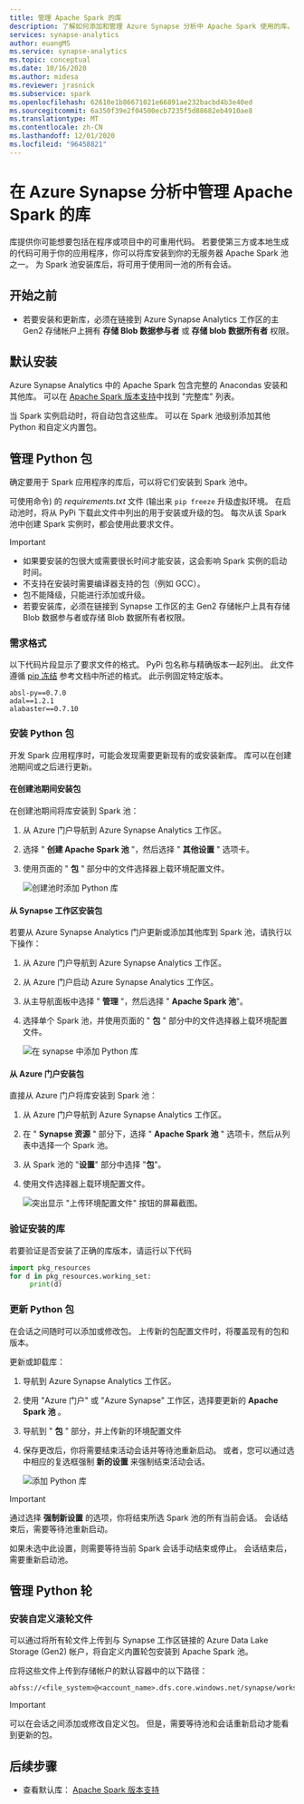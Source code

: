 ```yaml
---
title: 管理 Apache Spark 的库
description: 了解如何添加和管理 Azure Synapse 分析中 Apache Spark 使用的库。
services: synapse-analytics
author: euangMS
ms.service: synapse-analytics
ms.topic: conceptual
ms.date: 10/16/2020
ms.author: midesa
ms.reviewer: jrasnick
ms.subservice: spark
ms.openlocfilehash: 62610e1b86671021e66891ae232bacbd4b3e40ed
ms.sourcegitcommit: 6a350f39e2f04500ecb7235f5d88682eb4910ae8
ms.translationtype: MT
ms.contentlocale: zh-CN
ms.lasthandoff: 12/01/2020
ms.locfileid: "96458821"
---
```

# <a name="manage-libraries-for-apache-spark-in-azure-synapse-analytics"></a>在 Azure Synapse 分析中管理 Apache Spark 的库

库提供你可能想要包括在程序或项目中的可重用代码。 若要使第三方或本地生成的代码可用于你的应用程序，你可以将库安装到你的无服务器 Apache Spark 池之一。 为 Spark 池安装库后，将可用于使用同一池的所有会话。 

## <a name="before-you-begin"></a>开始之前
- 若要安装和更新库，必须在链接到 Azure Synapse Analytics 工作区的主 Gen2 存储帐户上拥有 **存储 Blob 数据参与者** 或 **存储 blob 数据所有者** 权限。
  
## <a name="default-installation"></a>默认安装
Azure Synapse Analytics 中的 Apache Spark 包含完整的 Anacondas 安装和其他库。 可以在 [Apache Spark 版本支持](apache-spark-version-support.md)中找到 "完整库" 列表。 

当 Spark 实例启动时，将自动包含这些库。 可以在 Spark 池级别添加其他 Python 和自定义内置包。


## <a name="manage-python-packages"></a>管理 Python 包
确定要用于 Spark 应用程序的库后，可以将它们安装到 Spark 池中。 

 可使用命令) 的 *requirements.txt* 文件 (输出来 `pip freeze` 升级虚拟环境。 在启动池时，将从 PyPi 下载此文件中列出的用于安装或升级的包。 每次从该 Spark 池中创建 Spark 实例时，都会使用此要求文件。

> [!IMPORTANT]
> - 如果要安装的包很大或需要很长时间才能安装，这会影响 Spark 实例的启动时间。
> - 不支持在安装时需要编译器支持的包（例如 GCC）。
> - 包不能降级，只能进行添加或升级。
> - 若要安装库，必须在链接到 Synapse 工作区的主 Gen2 存储帐户上具有存储 Blob 数据参与者或存储 Blob 数据所有者权限。

### <a name="requirements-format"></a>需求格式

以下代码片段显示了要求文件的格式。 PyPi 包名称与精确版本一起列出。 此文件遵循 [pip 冻结](https://pip.pypa.io/en/stable/reference/pip_freeze/) 参考文档中所述的格式。 此示例固定特定版本。 

```
absl-py==0.7.0
adal==1.2.1
alabaster==0.7.10
```

### <a name="install-python-packages"></a>安装 Python 包
开发 Spark 应用程序时，可能会发现需要更新现有的或安装新库。 库可以在创建池期间或之后进行更新。

#### <a name="install-packages-during-pool-creation"></a>在创建池期间安装包
在创建池期间将库安装到 Spark 池：
   
1. 从 Azure 门户导航到 Azure Synapse Analytics 工作区。
   
2. 选择 " **创建 Apache Spark 池** "，然后选择 " **其他设置** " 选项卡。 
   
3. 使用页面的 " **包** " 部分中的文件选择器上载环境配置文件。 
   
    ![创建池时添加 Python 库](./media/apache-spark-azure-portal-add-libraries/apache-spark-azure-portal-add-library-python.png "添加 Python 库")
 

#### <a name="install-packages-from-the-synapse-workspace"></a>从 Synapse 工作区安装包
若要从 Azure Synapse Analytics 门户更新或添加其他库到 Spark 池，请执行以下操作：

1.  从 Azure 门户导航到 Azure Synapse Analytics 工作区。
   
2.  从 Azure 门户启动 Azure Synapse Analytics 工作区。

3.  从主导航面板中选择 " **管理** "，然后选择 " **Apache Spark 池**"。
   
4. 选择单个 Spark 池，并使用页面的 "  **包** " 部分中的文件选择器上载环境配置文件。

    ![在 synapse 中添加 Python 库](./media/apache-spark-azure-portal-add-libraries/apache-spark-azure-portal-update.png)
   
#### <a name="install-packages-from-the-azure-portal"></a>从 Azure 门户安装包
直接从 Azure 门户将库安装到 Spark 池：
   
 1. 从 Azure 门户导航到 Azure Synapse Analytics 工作区。
   
 2. 在 " **Synapse 资源** " 部分下，选择 " **Apache Spark 池** " 选项卡，然后从列表中选择一个 Spark 池。
   
 3. 从 Spark 池的 "**设置**" 部分中选择 "**包**"。 

 4. 使用文件选择器上载环境配置文件。

    ![突出显示 "上传环境配置文件" 按钮的屏幕截图。](./media/apache-spark-azure-portal-add-libraries/apache-spark-add-library-azure.png "添加 Python 库")

### <a name="verify-installed-libraries"></a>验证安装的库

若要验证是否安装了正确的库版本，请运行以下代码

```python
import pkg_resources
for d in pkg_resources.working_set:
     print(d)
```
### <a name="update-python-packages"></a>更新 Python 包
在会话之间随时可以添加或修改包。 上传新的包配置文件时，将覆盖现有的包和版本。  

更新或卸载库：
1. 导航到 Azure Synapse Analytics 工作区。 

2. 使用 "Azure 门户" 或 "Azure Synapse" 工作区，选择要更新的 **Apache Spark 池** 。

3. 导航到 " **包** " 部分，并上传新的环境配置文件
   
4. 保存更改后，你将需要结束活动会话并等待池重新启动。 或者，您可以通过选中相应的复选框强制 **新的设置** 来强制结束活动会话。

    ![添加 Python 库](./media/apache-spark-azure-portal-add-libraries/update-libraries.png "添加 Python 库")
   

> [!IMPORTANT]
> 通过选择 **强制新设置** 的选项，你将结束所选 Spark 池的所有当前会话。 会话结束后，需要等待池重新启动。 
>
> 如果未选中此设置，则需要等待当前 Spark 会话手动结束或停止。 会话结束后，需要重新启动池。 


## <a name="manage-a-python-wheel"></a>管理 Python 轮

### <a name="install-a-custom-wheel-file"></a>安装自定义滚轮文件
可以通过将所有轮文件上传到与 Synapse 工作区链接的 Azure Data Lake Storage (Gen2) 帐户，将自定义内置轮包安装到 Apache Spark 池。 

应将这些文件上传到存储帐户的默认容器中的以下路径： 

```
abfss://<file_system>@<account_name>.dfs.core.windows.net/synapse/workspaces/<workspace_name>/sparkpools/<pool_name>/libraries/python/
```

>[!IMPORTANT]
>可以在会话之间添加或修改自定义包。 但是，需要等待池和会话重新启动才能看到更新的包。

## <a name="next-steps"></a>后续步骤
- 查看默认库： [Apache Spark 版本支持](apache-spark-version-support.md)
